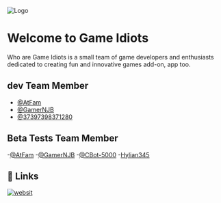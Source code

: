 
![Logo](https://avatars.githubusercontent.com/u/173645642?s=200&v=4)


# Welcome to Game Idiots

Who are Game Idiots is a small team of game developers and enthusiasts dedicated to creating fun and innovative games add-on, app too.


## dev Team Member

- [@AtFam](https://github.com/atfam)
- [@GamerNJB](https://github.com/GamerNJB)
- [@37397398371280](https://github.com/37397398371280)

## Beta Tests Team Member

-[@AtFam](https://github.com/atfam)
-[@GamerNJB](https://github.com/GamerNJB)
-[@CBot-5000](https://github.com/CBot-5000)
-[Hylian345](https://github.com/Hylian345)

## 🔗 Links

[![websit](https://img.icons8.com/ios/100/internet-browser--v1.png)](https://game-idiots.github.io/website/)
